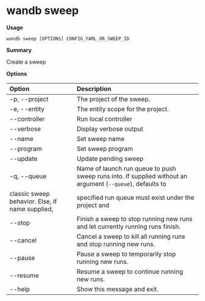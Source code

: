 # wandb sweep

**Usage**

`wandb sweep [OPTIONS] CONFIG_YAML_OR_SWEEP_ID`

**Summary**

Create a sweep

**Options**

| **Option** | **Description** |
| :--- | :--- |
| -p, --project | The project of the sweep. |
| -e, --entity | The entity scope for the project. |
| --controller | Run local controller |
| --verbose | Display verbose output |
| --name | Set sweep name |
| --program | Set sweep program |
| --update | Update pending sweep |
| -q, --queue | Name of launch run queue to push sweep runs into. If   supplied without an argument (`--queue`), defaults to |
| classic sweep behavior. Else, if name supplied, | specified run queue must exist under the project and |
| --stop | Finish a sweep to stop running new runs and let   currently running runs finish. |
| --cancel | Cancel a sweep to kill all running runs and stop running   new runs. |
| --pause | Pause a sweep to temporarily stop running new runs. |
| --resume | Resume a sweep to continue running new runs. |
| --help | Show this message and exit. |

